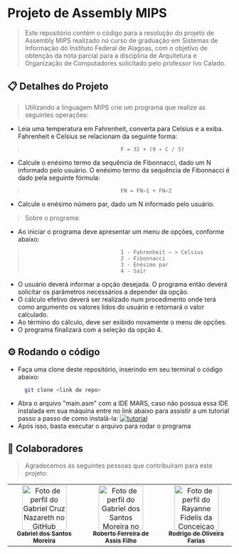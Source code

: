 # Projeto de Assembly MIPS
> Este repositório contém o código para a resolução do projeto de Assembly MIPS realizado no curso de graduação em Sistemas de Informação do Instituto Federal de Alagoas, com o objetivo de obtenção da nota parcial para a disciplina de Arquitetura e Organização de Computadores solicitado pelo professor Ivo Calado.

## 📋 Detalhes do Projeto
> Utilizando a linguagem MIPS crie um programa que realize as seguintes operações:
- Leia uma temperatura em Fahrenheit, converta para Celsius e a exiba. Fahrenheit e
Celsius se relacionam da seguinte forma:
>                                   F = 32 + (9 ∗ C / 5)
- Calcule o enésimo termo da sequência de Fibonnacci, dado um N informado pelo usuário.
O enésimo termo da sequência de Fibonnacci  é dado pela seguinte fórmula:
>                                   FN = FN−1 + FN−2
- Calcule o enésimo número par, dado um N informado pelo usuário.
> Sobre o programa:
- Ao iniciar o programa deve apresentar um menu de opções, conforme abaixo:
>                                   1 - Fahrenheit − > Celsius
>                                   2 - Fibonnacci
>                                   3 - Enésimo par
>                                   4 - Sair

- O usuário deverá informar a opção desejada. O programa então deverá solicitar os
parâmetros necessários a depender da opção.
- O cálculo efetivo deverá ser realizado num procedimento onde terá como argumento os valores lidos do usuário e retornará o valor calculado.
- Ao término do cálculo, deve ser exibido novamente o menu de opções.
- O programa finalizará com a seleção da opção 4.

## ⚙️ Rodando o  código

- Faça uma clone deste repositório, inserindo em seu terminal o código abaixo:
    ```bash
      git clone <link do repo>
    ```
- Abra o arquivo "main.asm" com a IDE MARS, caso não possua essa IDE instalada em sua máquina entre no link abaixo para assistir a um tutorial passo a passo de como instalá-la: 
   [![tutorial](https://img.shields.io/badge/tutorial_ide_MIps-000?style=for-the-badge&logo=youtube&logoColor=white)](https://www.youtube.com/watch?v=XtznbGfyd1o)
- Após isso, basta executar o arquivo para rodar o programa
    
    
## 🤝 Colaboradores

> Agradecemos às seguintes pessoas que contribuíram para este projeto:

<table>
  <tr>
    <td align="center">
      <a href="https://github.com/gabrielcruzn">
        <img src="https://github.com/gabrielcruzn.png" width="100px;" alt="Foto de perfil do Gabriel Cruz Nazareth no GitHub"/><br>
        <sub>
          <b>Gabriel dos Santos Moreira</b>
        </sub>
      </a>
    </td>
    <td align="center">
      <a href="https://github.com/gabomoreira">
        <img src="https://github.com/gabomoreira.png" width="100px;" alt="Foto de perfil do Gabriel dos Santos Moreira no GitHub"/><br>
        <sub>
          <b>Roberto Ferreira de Assis Filho</b>
        </sub>
      </a>
    </td>
    <td align="center">
      <a href="https://github.com/link_da_rayanne">
        <img src="https://github.com/link_da_rayanne.png" width="100px;" alt="Foto de perfil do Rayanne Fidelis da Conceiçao no GitHub"/><br>
        <sub>
          <b>Rodrigo de Oliveira Farias</b>
        </sub>
      </a>
    </td>
  </tr>
</table>

